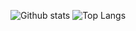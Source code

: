 ![Github stats](https://github-status.msdnicrosoft.cn/api?username=GuangChen2333&show_icons=true&hide_border=true&include_all_commits=true)
![Top Langs](https://github-status.msdnicrosoft.cn/api/top-langs/?username=GuangChen2333&layout=compact&hide_border=true&hide=html,css)
